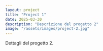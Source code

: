 ```yaml
---
layout: project
title: "Project 1"
date: 2025-03-30
description: "Descrizione del progetto 2"
image: "/assets/images/project-2.jpg"
---
```


Dettagli del progetto 2.

